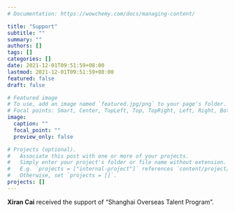 ```yaml
---
# Documentation: https://wowchemy.com/docs/managing-content/

title: "Support"
subtitle: ""
summary: ""
authors: []
tags: []
categories: []
date: 2021-12-01T09:51:59+08:00
lastmod: 2021-12-01T09:51:59+08:00
featured: false
draft: false

# Featured image
# To use, add an image named `featured.jpg/png` to your page's folder.
# Focal points: Smart, Center, TopLeft, Top, TopRight, Left, Right, BottomLeft, Bottom, BottomRight.
image:
  caption: ""
  focal_point: ""
  preview_only: false

# Projects (optional).
#   Associate this post with one or more of your projects.
#   Simply enter your project's folder or file name without extension.
#   E.g. `projects = ["internal-project"]` references `content/project/deep-learning/index.md`.
#   Otherwise, set `projects = []`.
projects: []
---
```

**Xiran Cai** received the support of “Shanghai Overseas Talent Program”. 
